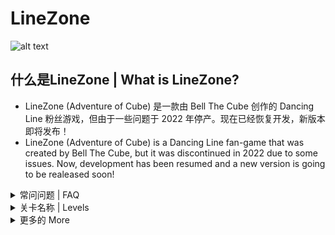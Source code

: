 # LineZone
![alt text](https://github.com/Leq4342/Adventure-of-Cube/blob/main/%5BMd%5D/BannerGitHub.png)
## 什么是LineZone | What is LineZone?
- LineZone (Adventure of Cube) 是一款由 Bell The Cube 创作的 Dancing Line 粉丝游戏，但由于一些问题于 2022 年停产。现在已经恢复开发，新版本即将发布！
- LineZone (Adventure of Cube) is a Dancing Line fan-game that was created by Bell The Cube, but it was discontinued in 2022 due to some issues. Now, development has been resumed and a new version is going to be realeased soon!

<details>
<summary>常问问题 | FAQ</summary>

 ### LZ 有几级？How many levels are in AoC?
- LineZone 目前有 **4** 关卡，但我们计划在未来添加更多关卡。
- There are currently **4** levels in LineZone, but we are planning to add more levels in the future.

 ### 我怎么玩？How do I play?
- 使用鼠标/空格键（如果您在手机上玩，则使用触摸屏）来配合节奏。
- Use your mouse / space bar (or the touch screen if you're playing on a phone) to tap to the rhythm.

 ### 我可以免费下载 LZ 吗？Can I download LZ for free?
- 当然，您可以免费下载. Sure, you can download it for free.

</details>

<details>
<summary>关卡名称 | Levels</summary>
- 游戏中4级的信息。Information of 4 level in game.
关卡名称 Level Name | 造物主 Creator
---|---
开始 Begin | Leq
海洋 Ocean | Leq
日落 Sunset | Leq
寒夜 The Cold Night | Marios1Gr

</details>

<details>
<summary>更多的 More</summary>

## 你可以在这里查看一些东西。You can view somethings here...
- YouTube频道 YouTube: https://www.youtube.com/@AdventureOfCube/featured
- 不和谐服务器 Discord: https://discord.gg/qdmdeqGmde
- 学分（英语）| Credits (English): https://github.com/Leq4342/Adventure-of-Cube/blob/main/CreditsEn.md
- 学分（中文）| Credits (Chinese): https://github.com/Leq4342/Adventure-of-Cube/blob/main/CreditsCn.md

</details>
